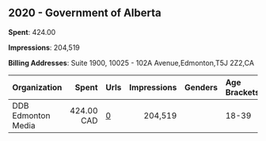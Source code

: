 ## 2020 - Government of Alberta 
**Spent**: 424.00

**Impressions**: 204,519

**Billing Addresses**: Suite 1900, 10025 - 102A Avenue,Edmonton,T5J 2Z2,CA

|Organization|Spent|Urls|Impressions|Genders|Age Brackets|Country Codes|
|:---|---:|:---|---:|:---|:---|:---|
|DDB Edmonton Media|424.00 CAD|[0](https://www.snap.com/political-ads/asset/dc241bb25cf49f21af2f5d4414e2258eae74bdc0b8eb847206410e8d1e2086a1?mediaType=mp4)|204,519||18-39|canada|
